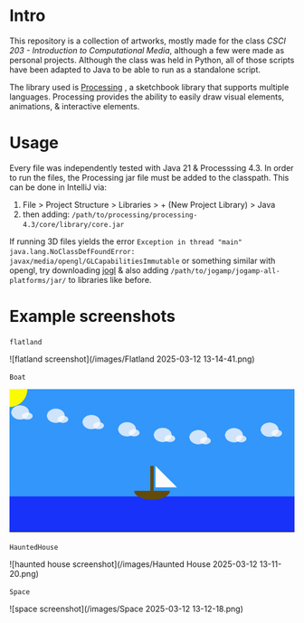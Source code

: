 # Intro

This repository is a collection of artworks, mostly made for the class *CSCI 203 - Introduction to Computational Media*, although a few were made as personal projects. Although the class was held in Python, all of those scripts have been adapted to Java to be able to run as a standalone script.

The library used is [Processing](https://processing.org/) , a sketchbook library that supports multiple languages. Processing provides the ability to easily draw visual elements, animations, & interactive elements. 

# Usage

Every file was independently tested with Java 21 & Processsing 4.3.  In order to run the files, the Processing jar file must be added to the classpath. This can be done in IntelliJ via:

1. File > Project Structure > Libraries > + (New Project Library) > Java
2. then adding: `/path/to/processing/processing-4.3/core/library/core.jar`

If running 3D files yields the error `Exception in thread "main" java.lang.NoClassDefFoundError: javax/media/opengl/GLCapabilitiesImmutable` or something similar with opengl, try downloading [jogl](https://jogamp.org/wiki/index.php/Setting_up_a_JogAmp_project_in_your_favorite_IDE#Compile_and_run_your_project_from_the_command_line) & also adding `/path/to/jogamp/jogamp-all-platforms/jar/` to libraries like before.

# Example screenshots

`flatland`

![flatland screenshot](/images/Flatland 2025-03-12 13-14-41.png)

`Boat`

![boat screenshot](/images/Boat_2025-03-12_13-09-56.png)

`HauntedHouse`

![haunted house screenshot](/images/Haunted House 2025-03-12 13-11-20.png)

`Space`

![space screenshot](/images/Space 2025-03-12 13-12-18.png)